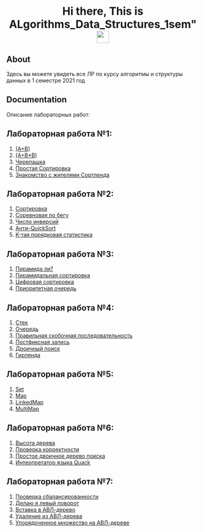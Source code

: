 <h1 align="center">Hi there, This is ALgorithms_Data_Structures_1sem"
<img src="https://github.com/blackcater/blackcater/raw/main/images/Hi.gif" height="32"/></h1>

## About
Здесь вы можете увидеть все ЛР по курсу алгоритмы и структуры данных в 1 семестре 2021 год 

## Documentation

Описание лабораторных работ:

## Лабораторная работа №1: 
  1. [(A+B)]()
  2. [(A+B*B)]()
  3. [Черепашка]()
  4. [Простая Сортировка]()
  5. [Знакомство с жителями Сортленда]()

## Лабораторная работа №2:
  1. [Сортировка]()
  2. [Соревновая по бегу]()
  3. [Число инверсий]()
  4. [Анти-QuickSort]()
  5. [K-тая порядковая статистика]()

## Лабораторная работа №3:
  1. [Пирамида ли?]()
  2. [Пирамидальная сортировка]()
  3. [Цифровая сортировка]()
  4. [Приоритетная очередь]()
  
## Лабораторная работа №4:
  1. [Стек]()
  2. [Очередь]()
  3. [Правильная скобочная последовательность]()
  4. [Постфиксная запись]()
  5. [Дроичный поиск]()
  6. [Гирлянда]()
  
## Лабораторная работа №5:
  1. [Set]()
  2. [Map]()
  3. [LinkedMap]()
  4. [MultiMap]()

## Лабораторная работа №6:
  1. [Высота дерева]()
  2. [Проверка корректности]()
  3. [Простое двоичное дерево поиска]()
  4. [Интерпретатор языка Quack]()

## Лабораторная работа №7:
  1. [Проверка сбалансированности]()
  2. [Делаю я левый поворот]()
  3. [Вставка в АВЛ-дерево]()
  4. [Удаление из АВЛ-дерева]()
  5. [Упорядоченное множество на АВЛ-дереве]()
  
